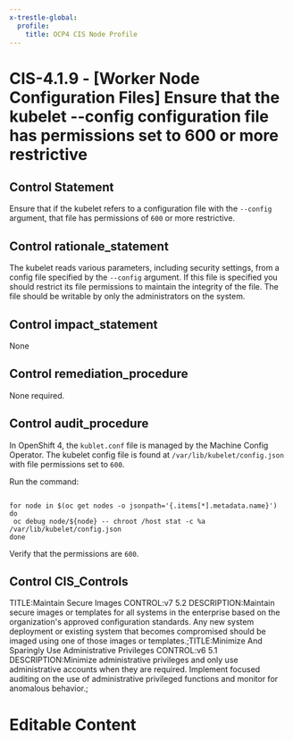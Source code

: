 ```yaml
---
x-trestle-global:
  profile:
    title: OCP4 CIS Node Profile
---
```


# CIS-4.1.9 - \[Worker Node Configuration Files\] Ensure that the kubelet --config configuration file has permissions set to 600 or more restrictive

## Control Statement

Ensure that if the kubelet refers to a configuration file with the `--config` argument, that file has permissions of `600` or more restrictive.

## Control rationale_statement

The kubelet reads various parameters, including security settings, from a config file specified by the `--config` argument. If this file is specified you should restrict its file permissions to maintain the integrity of the file. The file should be writable by only the administrators on the system.

## Control impact_statement

None

## Control remediation_procedure

None required.

## Control audit_procedure

In OpenShift 4, the `kublet.conf` file is managed by the Machine Config Operator. The kubelet config file is found at `/var/lib/kubelet/config.json` with file permissions set to `600`.

Run the command:

```

for node in $(oc get nodes -o jsonpath='{.items[*].metadata.name}')
do
 oc debug node/${node} -- chroot /host stat -c %a /var/lib/kubelet/config.json
done
```

Verify that the permissions are `600`.

## Control CIS_Controls

TITLE:Maintain Secure Images CONTROL:v7 5.2 DESCRIPTION:Maintain secure images or templates for all systems in the enterprise based on the organization's approved configuration standards. Any new system deployment or existing system that becomes compromised should be imaged using one of those images or templates.;TITLE:Minimize And Sparingly Use Administrative Privileges CONTROL:v6 5.1 DESCRIPTION:Minimize administrative privileges and only use administrative accounts when they are required. Implement focused auditing on the use of administrative privileged functions and monitor for anomalous behavior.;

# Editable Content

<!-- Make additions and edits below -->
<!-- The above represents the contents of the control as received by the profile, prior to additions. -->
<!-- If the profile makes additions to the control, they will appear below. -->
<!-- The above markdown may not be edited but you may edit the content below, and/or introduce new additions to be made by the profile. -->
<!-- If there is a yaml header at the top, parameter values may be edited. Use --set-parameters to incorporate the changes during assembly. -->
<!-- The content here will then replace what is in the profile for this control, after running profile-assemble. -->
<!-- The current profile has no added parts for this control, but you may add new ones here. -->
<!-- Each addition must have a heading either of the form ## Control my_addition_name -->
<!-- or ## Part a. (where the a. refers to one of the control statement labels.) -->
<!-- "## Control" parts are new parts added after the statement part. -->
<!-- "## Part" parts are new parts added into the top-level statement part with that label. -->
<!-- Subparts may be added with nested hash levels of the form ### My Subpart Name -->
<!-- underneath the parent ## Control or ## Part being added -->
<!-- See https://ibm.github.io/compliance-trestle/tutorials/ssp_profile_catalog_authoring/ssp_profile_catalog_authoring for guidance. -->

